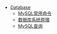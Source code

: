 * [Database](/programming/database/)
	* [MySQL常用命令](/programming/database/mysql常用命令.md "MySQL常用命令")
	* [数据库系统原理](/programming/database/数据库系统原理.md "数据库系统原理")
	* [MySQL查询](/programming/database/MySQL查询.md "MySQL查询")

